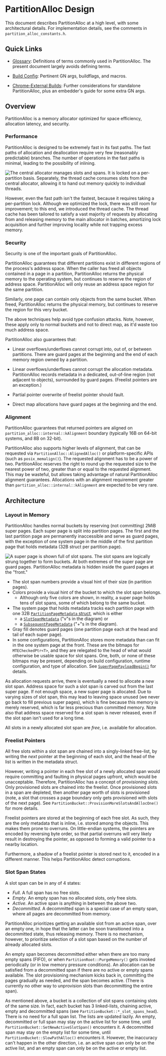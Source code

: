 # PartitionAlloc Design

This document describes PartitionAlloc at a high level, with some architectural
details. For implementation details, see the comments in
`partition_alloc_constants.h`.

## Quick Links

* [Glossary](./glossary.md): Definitions of terms commonly used in
  PartitionAlloc. The present document largely avoids defining terms.

* [Build Config](./build_config.md): Pertinent GN args, buildflags, and
  macros.

* [Chrome-External Builds](./external_builds.md): Further considerations
  for standalone PartitionAlloc, plus an embedder's guide for some extra
  GN args.

## Overview

PartitionAlloc is a memory allocator optimized for space efficiency,
allocation latency, and security.

### Performance

PartitionAlloc is designed to be extremely fast in its fast paths. The fast
paths of allocation and deallocation require very few (reasonably predictable)
branches. The number of operations in the fast paths is minimal, leading to the
possibility of inlining.

![The central allocator manages slots and spans. It is locked on a
  per-partition basis. Separately, the thread cache consumes slots
  from the central allocator, allowing it to hand out memory
  quickly to individual threads.](./src/partition_alloc/dot/layers.png)

However, even the fast path isn't the fastest, because it requires taking
a per-partition lock. Although we optimized the lock, there was still room for
improvement; to this end, we introduced the thread cache.
The thread cache has been tailored to satisfy a vast majority of requests by
allocating from and releasing memory to the main allocator in batches,
amortizing lock acquisition and further improving locality while not trapping
excess memory.

### Security

Security is one of the important goals of PartitionAlloc.

PartitionAlloc guarantees that different partitions exist in different regions
of the process's address space. When the caller has freed all objects contained
in a page in a partition, PartitionAlloc returns the physical memory to the
operating system, but continues to reserve the region of address space.
PartitionAlloc will only reuse an address space region for the same partition.

Similarly, one page can contain only objects from the same bucket.
When freed, PartitionAlloc returns the physical memory, but continues to reserve
the region for this very bucket.

The above techniques help avoid type confusion attacks. Note, however, these
apply only to normal buckets and not to direct map, as it'd waste too much
address space.

PartitionAlloc also guarantees that:

* Linear overflows/underflows cannot corrupt into, out of, or between
  partitions. There are guard pages at the beginning and the end of each memory
  region owned by a partition.

* Linear overflows/underflows cannot corrupt the allocation metadata.
  PartitionAlloc records metadata in a dedicated, out-of-line region (not
  adjacent to objects), surrounded by guard pages. (Freelist pointers are an
  exception.)

* Partial pointer overwrite of freelist pointer should fault.

* Direct map allocations have guard pages at the beginning and the end.

### Alignment

PartitionAlloc guarantees that returned pointers are aligned on
`partition_alloc::internal::kAlignment` boundary (typically 16B on
64-bit systems, and 8B on 32-bit).

PartitionAlloc also supports higher levels of alignment, that can be requested
via `PartitionAlloc::AlignedAlloc()` or platform-specific APIs (such as
`posix_memalign()`). The requested
alignment has to be a power of two. PartitionAlloc reserves the right to round
up the requested size to the nearest power of two, greater than or equal to the
requested alignment. This may be wasteful, but allows taking advantage of
natural PartitionAlloc alignment guarantees. Allocations with an alignment
requirement greater than `partition_alloc::internal::kAlignment` are expected
to be very rare.

## Architecture

### Layout in Memory

PartitionAlloc handles normal buckets by reserving (not committing) 2MiB super
pages. Each super page is split into partition pages.
The first and the last partition page are permanently inaccessible and serve
as guard pages, with the exception of one system page in the middle of the first
partition page that holds metadata (32B struct per partition page).

![A super page is shown full of slot spans. The slot spans are logically
  strung together to form buckets. At both extremes of the super page
  are guard pages. PartitionAlloc metadata is hidden inside the
  guard pages at the "front."](./src/partition_alloc/dot/super-page.png)

* The slot span numbers provide a visual hint of their size (in partition
  pages).
* Colors provide a visual hint of the bucket to which the slot span belongs.
    * Although only five colors are shown, in reality, a super page holds
      tens of slot spans, some of which belong to the same bucket.
* The system page that holds metadata tracks each partition page with one 32B
  [`PartitionPageMetadata` struct][PartitionPage], which is either
    * a [`SlotSpanMetadata`][SlotSpanMetadata] ("v"s in the diagram) or
    * a [`SubsequentPageMetadata`][SubsequentPageMetadata] ("+"s in the
      diagram).
* Gray fill denotes guard pages (one partition page each at the head and tail
  of each super page).
* In some configurations, PartitionAlloc stores more metadata than can
  fit in the one system page at the front. These are the bitmaps for
  `MTECheckedPtr<T>`, and they are relegated to the head of
  what would otherwise be usable space for slot spans. One, both, or
  none of these bitmaps may be present, depending on build
  configuration, runtime configuration, and type of allocation.
  See [`SuperPagePayloadBegin()`][payload-start] for details.

As allocation requests arrive, there is eventually a need to allocate a new slot
span.
Address space for such a slot span is carved out from the last super page. If
not enough space, a new super page is allocated. Due to varying sizes of slot
span, this may lead to leaving space unused (we never go back to fill previous
super pages), which is fine because this memory is merely reserved, which is far
less precious than committed memory. Note also that address space reserved for a
slot span is never released, even if the slot span isn't used for a long time.

All slots in a newly allocated slot span are *free*, i.e. available for
allocation.

### Freelist Pointers

All free slots within a slot span are chained into a singly-linked free-list,
by writing the *next* pointer at the beginning of each slot, and the head of the
list is written in the metadata struct.

However, writing a pointer in each free slot of a newly allocated span would
require committing and faulting in physical pages upfront, which would be
unacceptable. Therefore, PartitionAlloc has a concept of *provisioning slots*.
Only provisioned slots are chained into the freelist.
Once provisioned slots in a span are depleted, then another page worth of slots
is provisioned (note, a slot that crosses a page boundary only gets
provisioned with slots of the next page). See
`PartitionBucket::ProvisionMoreSlotsAndAllocOne()` for more details.

Freelist pointers are stored at the beginning of each free slot. As such, they
are the only metadata that is inline, i.e. stored among the
objects. This makes them prone to overruns. On little-endian systems, the
pointers are encoded by reversing byte order, so that partial overruns will very
likely result in destroying the pointer, as opposed to forming a valid pointer
to a nearby location.

Furthermore, a shadow of a freelist pointer is stored next to it, encoded in a
different manner. This helps PartitionAlloc detect corruptions.

### Slot Span States

A slot span can be in any of 4 states:
* *Full*. A full span has no free slots.
* *Empty*. An empty span has no allocated slots, only free slots.
* *Active*. An active span is anything in between the above two.
* *Decommitted*. A decommitted span is a special case of an empty span, where
  all pages are decommitted from memory.

PartitionAlloc prioritizes getting an available slot from an active span, over
an empty one, in hope that the latter can be soon transitioned into a
decommitted state, thus releasing memory. There is no mechanism, however, to
prioritize selection of a slot span based on the number of already allocated
slots.

An empty span becomes decommitted either when there are too many empty spans
(FIFO), or when `PartitionRoot::PurgeMemory()` gets invoked periodically (or in
low memory pressure conditions). An allocation can be satisfied from
a decommitted span if there are no active or empty spans available. The slot
provisioning mechanism kicks back in, committing the pages gradually as needed,
and the span becomes active. (There is currently no other way
to unprovision slots than decommitting the entire span).

As mentioned above, a bucket is a collection of slot spans containing slots of
the same size. In fact, each bucket has 3 linked-lists, chaining active, empty
and decommitted spans (see `PartitionBucket::*_slot_spans_head`).
There is no need for a full span list. The lists are updated lazily. An empty,
decommitted or full span may stay on the active list for some time, until
`PartitionBucket::SetNewActiveSlotSpan()` encounters it.
A decommitted span may stay on the empty list for some time,
until `PartitionBucket::SlowPathAlloc()` encounters it. However,
the inaccuracy can't happen in the other direction, i.e. an active span can only
be on the active list, and an empty span can only be on the active or empty
list.

[PartitionPage]: https://source.chromium.org/search?q=-file:third_party/(angle|dawn)%20class:PartitionPageMetadata%20file:partition_page.h&ss=chromium
[SlotSpanMetadata]: https://source.chromium.org/search?q=-file:third_party/(angle|dawn)%20class:SlotSpanMetadata%20file:partition_page.h&ss=chromium
[SubsequentPageMetadata]: https://source.chromium.org/search?q=-file:third_party/(angle|dawn)%20class:SubsequentPageMetadata%20file:partition_page.h&ss=chromium
[payload-start]: https://source.chromium.org/search?q=-file:third_party%2F(angle%7Cdawn)%20content:SuperPagePayloadBegin%20file:partition_page.h&ss=chromium
